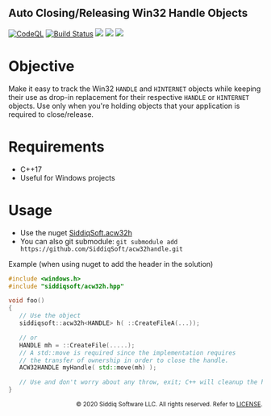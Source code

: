 Auto Closing/Releasing Win32 Handle Objects
-------------------------------------------

[![CodeQL](https://github.com/SiddiqSoft/acw32handle/actions/workflows/codeql-analysis.yml/badge.svg)](https://github.com/SiddiqSoft/acw32handle/actions/workflows/codeql-analysis.yml)
[![Build Status](https://dev.azure.com/siddiqsoft/siddiqsoft/_apis/build/status/SiddiqSoft.acw32handle?branchName=main)](https://dev.azure.com/siddiqsoft/siddiqsoft/_build/latest?definitionId=4&branchName=main)
![](https://img.shields.io/nuget/v/SiddiqSoft.acw32h)
![](https://img.shields.io/github/v/tag/SiddiqSoft/acw32handle)
![](https://img.shields.io/azure-devops/tests/siddiqsoft/siddiqsoft/4)

# Objective
Make it easy to track the Win32 `HANDLE` and `HINTERNET` objects while keeping their use as drop-in replacement for their respective `HANDLE` or `HINTERNET` objects.
Use only when you're holding objects that your application is required to close/release.

# Requirements
- C++17
- Useful for Windows projects

# Usage

- Use the nuget [SiddiqSoft.acw32h](https://www.nuget.org/packages/SiddiqSoft.acw32h/)
- You can also git submodule: `git submodule add https://github.com/SiddiqSoft/acw32handle.git`

Example (when using nuget to add the header in the solution)

```cpp
#include <windows.h>
#include "siddiqsoft/acw32h.hpp"

void foo()
{
   // Use the object
   siddiqsoft::acw32h<HANDLE> h( ::CreateFileA(...));

   // or
   HANDLE mh = ::CreateFile(.....);
   // A std::move is required since the implementation requires
   // the transfer of ownership in order to close the handle.
   ACW32HANDLE myHandle( std::move(mh) );

   // Use and don't worry about any throw, exit; C++ will cleanup the handle if it was properly allocated!
}

```

<small align="right">

&copy; 2020 Siddiq Software LLC. All rights reserved. Refer to [LICENSE](LICENSE).

</small>
